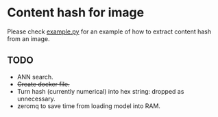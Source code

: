 # Content hash for image
Please check [example.py](example.py) for an example of how to extract content hash from an image.

## TODO
- ANN search.
- <s>Create docker file.</s>
- Turn hash (currently numerical) into hex string: dropped as unnecessary.
- zeromq to save time from loading model into RAM.
